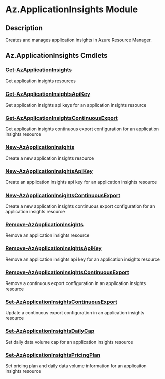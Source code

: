 ﻿---
Module Name: Az.ApplicationInsights
Module Guid: da67eaa7-4cb1-4bfa-a194-8bf3faae8ac6
Download Help Link: https://docs.microsoft.com/en-us/powershell/module/az.applicationinsights
Help Version: 0.1.2.0
Locale: en-US
---

# Az.ApplicationInsights Module
## Description
Creates and manages application insights in Azure Resource Manager.

## Az.ApplicationInsights Cmdlets
### [Get-AzApplicationInsights](Get-AzApplicationInsights.md)
Get application insights resources

### [Get-AzApplicationInsightsApiKey](Get-AzApplicationInsightsApiKey.md)
Get application insights api keys for an application insights resource

### [Get-AzApplicationInsightsContinuousExport](Get-AzApplicationInsightsContinuousExport.md)
Get application insights continuous export configuration for an application insights resource

### [New-AzApplicationInsights](New-AzApplicationInsights.md)
Create a new application insights resource

### [New-AzApplicationInsightsApiKey](New-AzApplicationInsightsApiKey.md)
Create an application insights api key for an application insights resource

### [New-AzApplicationInsightsContinuousExport](New-AzApplicationInsightsContinuousExport.md)
Create a new application insights continuous export configuration for an application insights resource

### [Remove-AzApplicationInsights](Remove-AzApplicationInsights.md)
Remove an application insights resource

### [Remove-AzApplicationInsightsApiKey](Remove-AzApplicationInsightsApiKey.md)
Remove an application insights api key for an application insights resource

### [Remove-AzApplicationInsightsContinuousExport](Remove-AzApplicationInsightsContinuousExport.md)
Remove a continuous export configuration in an application insights resource

### [Set-AzApplicationInsightsContinuousExport](Set-AzApplicationInsightsContinuousExport.md)
Update a continuous export configuration in an application insights resource

### [Set-AzApplicationInsightsDailyCap](Set-AzApplicationInsightsDailyCap.md)
Set daily data volume cap for an application insights resource

### [Set-AzApplicationInsightsPricingPlan](Set-AzApplicationInsightsPricingPlan.md)
Set pricing plan and daily data volume information for an applicaiton insights resource

